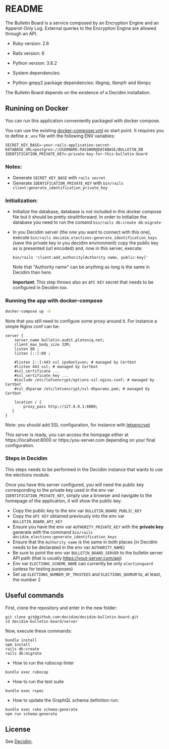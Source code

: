 # README

The Bulletin Board is a service composed by an Encryption Engine and an Append-Only Log. External queries to the Encryption Engine are allowed through an API.

- Ruby version: 2.6
- Rails version: 6
- Python version: 3.8.2

- System dependencies:
- Python gmpy2 package dependencies: libgmp, libmpfr and libmpc

The Bulletin Board depends on the existence of a Decidim installation.


## Runining on Docker

You can run this application conveniently packaged with docker compose.

You can use the existing [docker-composer.yml](docker-composer.yml) as start point.
It requires you to define a `.env` file with the following ENV variables:

```
SECRET_KEY_BASE=-your-rails-application-secret-
DATABASE_URL=postgres://USERNAME:PASSWOR@DATABASE/BULLETIN_DB
IDENTIFICATION_PRIVATE_KEY=-private-key-for-this-bulletin-board

```

### Notes:

- Generate `SECRET_KEY_BASE` with `rails secret`
- Generate `IDENTIFICATION_PRIVATE_KEY` with `bin/rails client:generate_identification_private_key`

### Initialization:

- Initialize the database, database is not included in this docker compose file but it should be pretty straithforward.
  In order to initialize the database you need to run the comand `bin/rails db:create db:migrate`

- In you Decidim server (the one you want to connect with this one), execute
	`bin/rails decidim_elections:generate_identification_keys` (save the private key in you decidim environment)
	copy the public key as is presented (url encoded) and, now in this server, execute:

	`bin/rails 'client:add_authority[Authority name, public-key]'`

	Note that "Authority name" can be anything as long is the same in Decidim than here.

	**Important**: This step throws also an `API KEY` secret that needs to be configured in Decidim too.

### Running the app with docker-compose


```bash
docker-compose up -d
```
Note that you still need to configure some proxy around it.
For instance a simple Nginx conf can be:

```
server {
    server_name bulletin.audit.platoniq.net;
    client_max_body_size 32M;
    listen 80 ;
    listen [::]:80 ;

    #listen [::]:443 ssl ipv6only=on; # managed by Certbot
    #listen 443 ssl; # managed by Certbot
    #ssl_certificate ...
    #ssl_certificate_key ...
    #include /etc/letsencrypt/options-ssl-nginx.conf; # managed by Certbot
    #ssl_dhparam /etc/letsencrypt/ssl-dhparams.pem; # managed by Certbot

    location / {
        proxy_pass http://127.0.0.1:8000;
   }
}

```

Note: you should add SSL configuration, for instance with [letsencrypt](https://certbot.eff.org/lets-encrypt)

This server is ready, you can access the hompage either at https://localhost:8000 or https:/you-server.com depending on your final configuration.

### Steps in Decidim

This steps needs to be performed in the Decidim instance that wants to use the elections module.

Once you have this server configured, you will need the public key corresponding to the private key used in the
env var `IDENTIFICATION_PRIVATE_KEY`, simply use a browser and navigate to the homepage of the application, it will show the public key.

- Copy the public key to the env var `BULLETIN_BOARD_PUBLIC_KEY`
- Copy the `API KEY` obtained previously into the env var `BULLETIN_BOARD_API_KEY`
- Ensure you have the env var `AUTHORITY_PRIVATE_KEY` with the **private key** generate with the command `bin/rails decidim_elections:generate_identification_keys`
- Ensure that the `Authority name` is the same in both places (in Decidim needs to be declarated in the env var `AUTHORITY_NAME`)
- Be sure to point the env var `BULLETIN_BOARD_SERVER` to the bulletin server API path (that is usually https://yout-server.com/api)
- Env var `ELECTIONS_SCHEME_NAME` can currently be only `electionguard` (unless for testing purposes)
- Set up `ELECTIONS_NUMBER_OF_TRUSTEES` and `ELECTIONS_QUORUM` to, at least, the number 2

## Useful commands

First, clone the repository and enter in the new folder:

```
git clone git@github.com:decidim/decidim-bulletin-board.git
cd decidim-bulletin-board/server
```

Now, execute these commands:

```
bundle install
npm install
rails db:create
rails db:migrate
```

- How to run the rubocop linter

```
bundle exec rubocop
```

- How to run the test suite

```
bundle exec rspec
```

- How to update the GraphQL schema definition run:

```
bundle exec rake schema:generate
npm run schema:generate
```

## License

See [Decidim](https://github.com/decidim/decidim).
